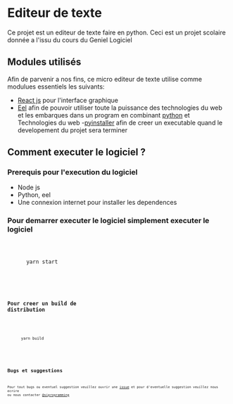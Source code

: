 # Editeur de texte

Ce projet est un editeur de texte faire en python. Ceci est un projet scolaire donnée a l'issu du cours du Geniel Logiciel


## Modules utilisés

Afin de parvenir a nos fins, ce micro editeur de texte utilise comme modulues essentiels les suivants:

- [React js](https://reactjs.org/) pour l'interface graphique
- [Eel](https://github.com/ChrisKnott/Eel) afin de pouvoir utiliser toute la puissance des technologies du web et les embarques dans un program en combinant            [python](#) et Technologies du web
-[pyinstaller](https://pypi.org/project/pyinstaller/) afin de creer un executable quand le developement du projet sera terminer


## Comment executer le logiciel ?

  ### Prerequis pour l'execution du logiciel
  - Node js
  - Python, eel
  - Une connexion internet pour installer les dependences

  ### Pour demarrer executer le logiciel simplement executer le logiciel 
  <code>
    <pre>
      yarn start 
    </pre>
  <code/>

  ### Pour creer un build de distribution
  <code>
    <pre>
      yarn build 
    </pre>
  <code/>

## Bugs et suggestions
Pour tout bugs ou eventuel suggestion veuillez ouvrir une [issue](#) et pour d'eventuelle suggestion veuillez 
nous ecrire ou nous contacter [@siprogramming](https://github.com/SiProgramming)
